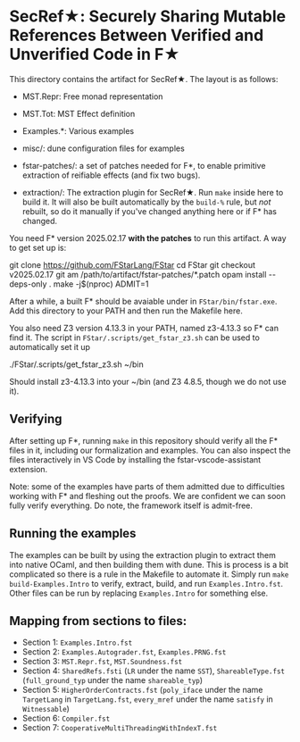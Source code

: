 # SecRef★: Securely Sharing Mutable References Between Verified and Unverified Code in F★

This directory contains the artifact for SecRef★. The layout is as
follows:
- MST.Repr: Free monad representation
- MST.Tot: MST Effect definition
- Examples.*: Various examples
- misc/: dune configuration files for examples

- fstar-patches/: a set of patches needed for F*, to enable primitive
  extraction of reifiable effects (and fix two bugs).

- extraction/: The extraction plugin for SecRef★. Run `make` inside
  here to build it. It will also be built automatically by the `build-%`
  rule, but *not* rebuilt, so do it manually if you've changed anything
  here or if F* has changed.

You need F* version 2025.02.17 **with the patches** to run this artifact.
A way to get set up is:

  git clone https://github.com/FStarLang/FStar
  cd FStar
  git checkout v2025.02.17
  git am /path/to/artifact/fstar-patches/*.patch
  opam install --deps-only .
  make -j$(nproc) ADMIT=1

After a while, a built F* should be avaiable under in `FStar/bin/fstar.exe`. Add
this directory to your PATH and then run the Makefile here.

You also need Z3 version 4.13.3 in your PATH, named z3-4.13.3 so F* can find it.
The script in `FStar/.scripts/get_fstar_z3.sh` can be used to automatically set it up

  ./FStar/.scripts/get_fstar_z3.sh ~/bin

Should install z3-4.13.3 into your ~/bin (and Z3 4.8.5, though we do not use it).

## Verifying

After setting up F*, running `make` in this repository should verify
all the F* files in it, including our formalization and examples. You
can also inspect the files interactively in VS Code by installing the
fstar-vscode-assistant extension.

Note: some of the examples have parts of them admitted due to difficulties
working with F* and fleshing out the proofs. We are confident we can soon
fully verify everything. Do note, the framework itself is admit-free.


## Running the examples

The examples can be built by using the extraction plugin to extract them
into native OCaml, and then building them with dune. This is process
is a bit complicated so there is a rule in the Makefile to automate
it. Simply run `make build-Examples.Intro` to verify, extract, build,
and run `Examples.Intro.fst`. Other files can be run by replacing
`Examples.Intro` for something else.

## Mapping from sections to files:

- Section 1: `Examples.Intro.fst`
- Section 2: `Examples.Autograder.fst`, `Examples.PRNG.fst`
- Section 3: `MST.Repr.fst`, `MST.Soundness.fst`
- Section 4: `SharedRefs.fsti` (`LR` under the name `SST`), `ShareableType.fst` (`full_ground_typ` under the name `shareable_typ`)
- Section 5: `HigherOrderContracts.fst` (`poly_iface` under the name `TargetLang` in `TargetLang.fst`, `every_mref` under the name `satisfy` in `Witnessable`)
- Section 6: `Compiler.fst`
- Section 7: `CooperativeMultiThreadingWithIndexT.fst`
